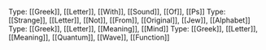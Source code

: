 Type: [[Greek]], [[Letter]], [[With]], [[Sound]], [[Of]],  [[Ps]]
Type: [[Strange]], [[Letter]], [[Not]], [[From]], [[Original]], [[Jew]], [[Alphabet]]
Type: [[Greek]], [[Letter]], [[Meaning]], [[Mind]]
Type: [[Greek]], [[Letter]], [[Meaning]], [[Quantum]], [[Wave]], [[Function]]
